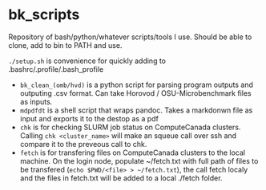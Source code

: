 # bk_scripts
Repository of bash/python/whatever scripts/tools I use. Should be able to clone, add to bin to PATH and use.

`./setup.sh` is convenience for quickly adding to .bashrc/.profile/.bash_profile

- `bk_clean_(omb/hvd)` is a python script for parsing program outputs and outputing .csv format. Can take Horovod / OSU-Microbenchmark files as inputs. 
- `mdpdfdt` is a shell script that wraps pandoc. Takes a markdonwn file as input and exports it to the destop as a pdf
- `chk` is for checking SLURM job status on ComputeCanada clusters. Calling `chk <cluster_name>` will make an squeue call over ssh and compare it to the preveous call to chk.
- `fetch` is for transfering files on ComputeCanada clusters to the local machine. On the login node, populate ~/fetch.txt with full path of files to be transfered (`echo $PWD/<file> > ~/fetch.txt`), the call fetch <clustername> localy and the files in fetch.txt will be added to a local ./fetch folder. 
